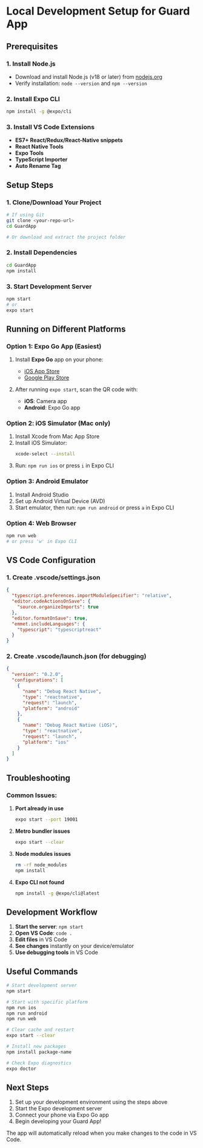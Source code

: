 # Local Development Setup for Guard App

## Prerequisites

### 1. Install Node.js
- Download and install Node.js (v18 or later) from [nodejs.org](https://nodejs.org/)
- Verify installation: `node --version` and `npm --version`

### 2. Install Expo CLI
```bash
npm install -g @expo/cli
```

### 3. Install VS Code Extensions
- **ES7+ React/Redux/React-Native snippets**
- **React Native Tools**
- **Expo Tools**
- **TypeScript Importer**
- **Auto Rename Tag**

## Setup Steps

### 1. Clone/Download Your Project
```bash
# If using Git
git clone <your-repo-url>
cd GuardApp

# Or download and extract the project folder
```

### 2. Install Dependencies
```bash
cd GuardApp
npm install
```

### 3. Start Development Server
```bash
npm start
# or
expo start
```

## Running on Different Platforms

### Option 1: Expo Go App (Easiest)
1. Install **Expo Go** app on your phone:
   - [iOS App Store](https://apps.apple.com/app/expo-go/id982107779)
   - [Google Play Store](https://play.google.com/store/apps/details?id=host.exp.exponent)

2. After running `expo start`, scan the QR code with:
   - **iOS**: Camera app
   - **Android**: Expo Go app

### Option 2: iOS Simulator (Mac only)
1. Install Xcode from Mac App Store
2. Install iOS Simulator:
   ```bash
   xcode-select --install
   ```
3. Run: `npm run ios` or press `i` in Expo CLI

### Option 3: Android Emulator
1. Install Android Studio
2. Set up Android Virtual Device (AVD)
3. Start emulator, then run: `npm run android` or press `a` in Expo CLI

### Option 4: Web Browser
```bash
npm run web
# or press 'w' in Expo CLI
```

## VS Code Configuration

### 1. Create .vscode/settings.json
```json
{
  "typescript.preferences.importModuleSpecifier": "relative",
  "editor.codeActionsOnSave": {
    "source.organizeImports": true
  },
  "editor.formatOnSave": true,
  "emmet.includeLanguages": {
    "typescript": "typescriptreact"
  }
}
```

### 2. Create .vscode/launch.json (for debugging)
```json
{
  "version": "0.2.0",
  "configurations": [
    {
      "name": "Debug React Native",
      "type": "reactnative",
      "request": "launch",
      "platform": "android"
    },
    {
      "name": "Debug React Native (iOS)",
      "type": "reactnative",
      "request": "launch",
      "platform": "ios"
    }
  ]
}
```

## Troubleshooting

### Common Issues:

1. **Port already in use**
   ```bash
   expo start --port 19001
   ```

2. **Metro bundler issues**
   ```bash
   expo start --clear
   ```

3. **Node modules issues**
   ```bash
   rm -rf node_modules
   npm install
   ```

4. **Expo CLI not found**
   ```bash
   npm install -g @expo/cli@latest
   ```

## Development Workflow

1. **Start the server**: `npm start`
2. **Open VS Code**: `code .`
3. **Edit files** in VS Code
4. **See changes** instantly on your device/emulator
5. **Use debugging tools** in VS Code

## Useful Commands

```bash
# Start development server
npm start

# Start with specific platform
npm run ios
npm run android
npm run web

# Clear cache and restart
expo start --clear

# Install new packages
npm install package-name

# Check Expo diagnostics
expo doctor
```

## Next Steps

1. Set up your development environment using the steps above
2. Start the Expo development server
3. Connect your phone via Expo Go app
4. Begin developing your Guard App!

The app will automatically reload when you make changes to the code in VS Code.